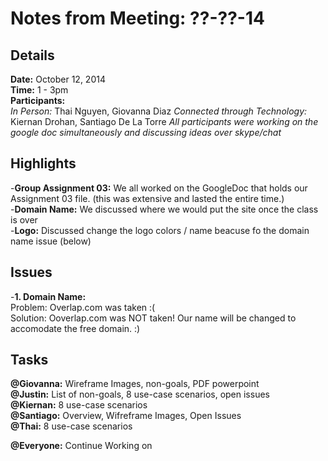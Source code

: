 Notes from Meeting: ??-??-14
============================

Details
-------
**Date:** October 12, 2014  
**Time:** 1 - 3pm  
**Participants:**  
*In Person:*  Thai Nguyen, Giovanna Diaz
*Connected through Technology:*  Kiernan Drohan, Santiago De La Torre
*All participants were working on the google doc simultaneously and discussing ideas over skype/chat*


Highlights
----------
-**Group Assignment 03:** We all worked on the GoogleDoc that holds our Assignment 03 file. (this was extensive and lasted the entire time.)  
-**Domain Name:** We discussed where we would put the site once the class is over   
-**Logo:** Discussed change the logo colors / name beacuse fo the domain name issue (below)  

Issues
------
-**1. Domain Name:**  
Problem: Overlap.com was taken :(    
Solution: Ooverlap.com was NOT taken! Our name will be changed to accomodate the free domain. :)  


Tasks
-----
**@Giovanna:** Wireframe Images, non-goals, PDF powerpoint  
**@Justin:** List of non-goals, 8 use-case scenarios, open issues  
**@Kiernan:** 8 use-case scenarios  
**@Santiago:** Overview, Wifreframe Images, Open Issues  
**@Thai:**  8 use-case scenarios

**@Everyone:** Continue Working on 